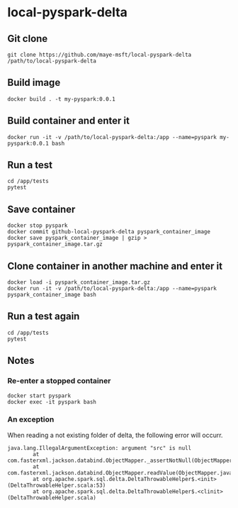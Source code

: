 # local-pyspark-delta

## Git clone

```text
git clone https://github.com/maye-msft/local-pyspark-delta /path/to/local-pyspark-delta
```

## Build image

```text
docker build . -t my-pyspark:0.0.1
```

## Build container and enter  it

```text
docker run -it -v /path/to/local-pyspark-delta:/app --name=pyspark my-pyspark:0.0.1 bash
```

## Run a test

```text
cd /app/tests
pytest
```

## Save container

```text
docker stop pyspark
docker commit github-local-pyspark-delta pyspark_container_image
docker save pyspark_container_image | gzip > pyspark_container_image.tar.gz
```

## Clone container in another machine and enter  it

```text
docker load -i pyspark_container_image.tar.gz
docker run -it -v /path/to/local-pyspark-delta:/app --name=pyspark pyspark_container_image bash
```

## Run a test again

```text
cd /app/tests
pytest
```

## Notes

### Re-enter a stopped container

```text
docker start pyspark
docker exec -it pyspark bash
```

### An exception

When reading a not existing folder of delta, the following error will occurr.

```text
java.lang.IllegalArgumentException: argument "src" is null
        at com.fasterxml.jackson.databind.ObjectMapper._assertNotNull(ObjectMapper.java:4757)
        at com.fasterxml.jackson.databind.ObjectMapper.readValue(ObjectMapper.java:3489)
        at org.apache.spark.sql.delta.DeltaThrowableHelper$.<init>(DeltaThrowableHelper.scala:53)
        at org.apache.spark.sql.delta.DeltaThrowableHelper$.<clinit>(DeltaThrowableHelper.scala)
```
